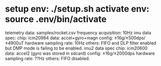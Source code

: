 setup env: ./setup.sh
activate env: source .env/bin/activate
============================

telemetry data: samples/rocket.csv
frequency acquisition: 10Hz
imu data spec:
	chip: icm20984
	data: accel+gyro+magn
	config: ±16g/±500dps/±4900uT
	hardware sampling rate: 10Hz
	others: FIFO and DLP filter enabled but DMP mode is failing to be enabled.
imu2 data spec
	chip: icm20600
	data: accel2 (gyro was stored in sdcard)
	config: ±16g/±2000dps
	hardware sampling rate: ??Hz
	others: FIFO disabled.
	

